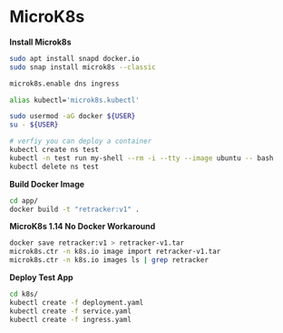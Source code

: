 # MicroK8s

**Install Microk8s**

```bash
sudo apt install snapd docker.io
sudo snap install microk8s --classic

microk8s.enable dns ingress

alias kubectl='microk8s.kubectl'

sudo usermod -aG docker ${USER}
su - ${USER}

# verfiy you can deploy a container
kubectl create ns test
kubectl -n test run my-shell --rm -i --tty --image ubuntu -- bash
kubectl delete ns test
```

**Build Docker Image**

```bash
cd app/
docker build -t "retracker:v1" .
```

**MicroK8s 1.14 No Docker Workaround**

```bash
docker save retracker:v1 > retracker-v1.tar
microk8s.ctr -n k8s.io image import retracker-v1.tar
microk8s.ctr -n k8s.io images ls | grep retracker
```

**Deploy Test App**

```bash
cd k8s/
kubectl create -f deployment.yaml
kubectl create -f service.yaml
kubectl create -f ingress.yaml
```
